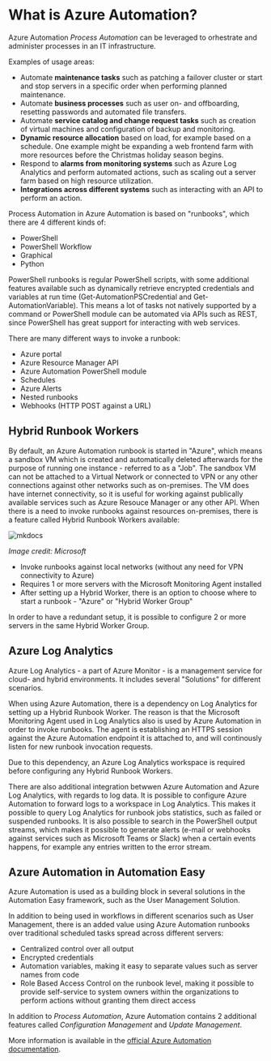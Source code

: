 ﻿# What is Azure Automation?

Azure Automation *Process Automation* can be leveraged to orhestrate and administer processes in an IT infrastructure.

Examples of usage areas:
- Automate **maintenance tasks** such as patching a failover cluster or start and stop servers in a specific order when performing planned maintenance.
- Automate **business processes** such as user on- and offboarding, resetting passwords and automated file transfers.
- Automate **service catalog and change request tasks** such as creation of virtual machines and configuration of backup and monitoring.
- **Dynamic resource allocation** based on load, for example based on a schedule. One example might be expanding a web frontend farm with more resources before the Christmas holiday season begins.
- Respond to **alarms from monitoring systems** such as Azure Log Analytics and perform automated actions, such as scaling out a server farm based on high resource utilization.
- **Integrations across different systems** such as interacting with an API to perform an action.

Process Automation in Azure Automation is based on "runbooks", which there are 4 different kinds of:
- PowerShell
- PowerShell Workflow
- Graphical
- Python

PowerShell runbooks is regular PowerShell scripts, with some additional features available such as dynamically retrieve encrypted credentials and variables at run time (Get-AutomationPSCredential and Get-AutomationVariable). This means a lot of tasks not natively supported by a command or PowerShell module can be automated via APIs such as REST, since PowerShell has great support for interacting with web services.

There are many different ways to invoke a runbook:
- Azure portal
- Azure Resource Manager API
- Azure Automation PowerShell module
- Schedules
- Azure Alerts
- Nested runbooks
- Webhooks (HTTP POST against a URL)

## Hybrid Runbook Workers

By default, an Azure Automation runbook is started in "Azure", which means a sandbox VM which is created and automatically deleted afterwards for the purpose of running one instance - referred to as a "Job".
The sandbox VM can not be attached to a Virtual Network or connected to VPN or any other connections against other networks such as on-premises. The VM does have internet connectivity, so it is useful for working against publically available services such as Azure Resouce Manager or any other API.
When there is a need to invoke runbooks against resources on-premises, there is a feature called Hybrid Runbook Workers available:

![mkdocs](.../img/hybridworker.png)

*Image credit: Microsoft*

- Invoke runbooks against local networks (without any need for VPN connectivity to Azure)
- Requires 1 or more servers with the Microsoft Monitoring Agent installed
- After setting up a Hybrid Worker, there is an option to choose where to start a runbook - "Azure" or "Hybrid Worker Group"

In order to have a redundant setup, it is possible to configure 2 or more servers in the same Hybrid Worker Group.


## Azure Log Analytics

Azure Log Analytics - a part of Azure Monitor - is a management service for cloud- and hybrid environments. It includes several "Solutions" for different scenarios.

When using Azure Automation, there is a dependency on Log Analytics for setting up a Hybrid Runbook Worker. The reason is that the Microsoft Monitoring Agent used in Log Analytics also is used by Azure Automation in order to invoke runbooks. The agent is establishing an HTTPS session against the Azure Automation endpoint it is attached to, and will continously listen for new runbook invocation requests.

Due to this dependency, an Azure Log Analytics workspace is required before configuring any Hybrid Runbook Workers.

There are also additional integration betwwen Azure Automation and Azure Log Analytics, with regards to log data. It is possible to configure Azure Automation to forward logs to a workspace in Log Analytics. This makes it possible to query Log Analytics for runbook jobs statistics, such as failed or suspended runbooks. It is also possible to search in the PowerShell output streams, which makes it possible to generate alerts (e-mail or webhooks against services such as Microsoft Teams or Slack) when a certain events happens, for example any entries written to the error stream.

## Azure Automation in Automation Easy

Azure Automation is used as a building block in several solutions in the Automation Easy framework, such as the User Management Solution.

In addition to being used in workflows in different scenarios such as User Management, there is an added value using Azure Automation runbooks over traditional scheduled tasks spread across different servers:
- Centralized control over all output
- Encrypted credentials
- Automation variables, making it easy to separate values such as server names from code
- Role Based Access Control on the runbook level, making it possible to provide self-service to system owners within the organizations to perform actions without granting them direct access

In addition to *Process Automation*, Azure Automation contains 2 additional features called *Configuration Management* and *Update Management*.

More information is available in the [official Azure Automation documentation](https://docs.microsoft.com/en-us/azure/automation/).